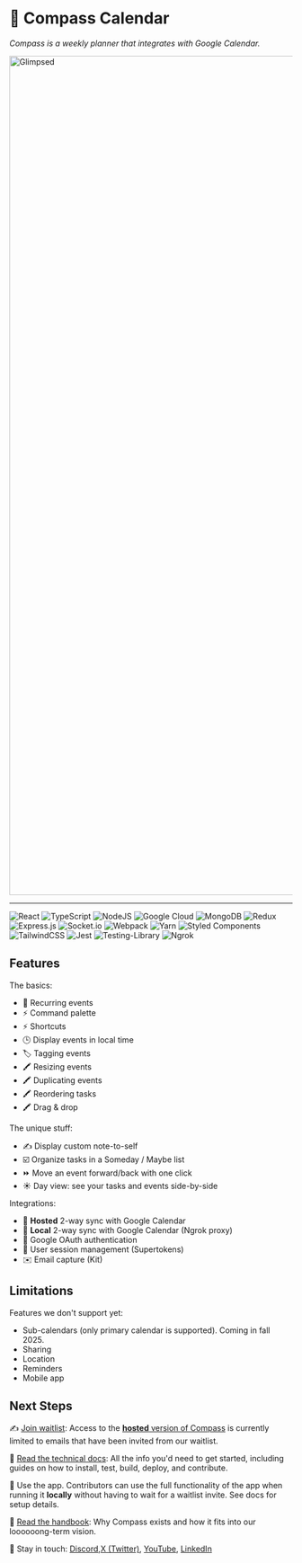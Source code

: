 # 🧭 Compass Calendar

_Compass is a weekly planner that integrates with Google Calendar._

<img width="1494" alt="Glimpsed" src="https://github.com/user-attachments/assets/c0a22b46-f0eb-4b0c-8a7b-942f142947a5" />

---

![React](https://img.shields.io/badge/react-%2320232a.svg?style=for-the-badge&logo=react&logoColor=%2361DAFB) ![TypeScript](https://img.shields.io/badge/typescript-%23007ACC.svg?style=for-the-badge&logo=typescript&logoColor=white) ![NodeJS](https://img.shields.io/badge/node.js-6DA55F?style=for-the-badge&logo=node.js&logoColor=white) ![Google Cloud](https://img.shields.io/badge/GoogleCloud-%234285F4.svg?style=for-the-badge&logo=google-cloud&logoColor=white) ![MongoDB](https://img.shields.io/badge/MongoDB-%234ea94b.svg?style=for-the-badge&logo=mongodb&logoColor=white) ![Redux](https://img.shields.io/badge/redux-%23593d88.svg?style=for-the-badge&logo=redux&logoColor=white) ![Express.js](https://img.shields.io/badge/express.js-%23404d59.svg?style=for-the-badge&logo=express&logoColor=%2361DAFB) ![Socket.io](https://img.shields.io/badge/Socket.io-black?style=for-the-badge&logo=socket.io&badgeColor=010101)
![Webpack](https://img.shields.io/badge/webpack-%238DD6F9.svg?style=for-the-badge&logo=webpack&logoColor=black) ![Yarn](https://img.shields.io/badge/yarn-%232C8EBB.svg?style=for-the-badge&logo=yarn&logoColor=white) ![Styled Components](https://img.shields.io/badge/styled--components-DB7093?style=for-the-badge&logo=styled-components&logoColor=white) ![TailwindCSS](https://img.shields.io/badge/tailwindcss-%2338B2AC.svg?style=for-the-badge&logo=tailwind-css&logoColor=white)
![Jest](https://img.shields.io/badge/-jest-%23C21325?style=for-the-badge&logo=jest&logoColor=white)
![Testing-Library](https://img.shields.io/badge/-TestingLibrary-%23E33332?style=for-the-badge&logo=testing-library&logoColor=white)
![Ngrok](https://img.shields.io/badge/ngrok-1F1F1F?style=for-the-badge&logo=ngrok&logoColor=white)

## Features

The basics:

- 🔄 Recurring events
- ⚡ Command palette
- ⚡ Shortcuts
- 🕒 Display events in local time
- 🏷️ Tagging events
- 🖍️ Resizing events
- 🖍️ Duplicating events
- 🖍️ Reordering tasks
- 🖍️ Drag & drop

The unique stuff:

- ✍️ Display custom note-to-self
- ☑️ Organize tasks in a Someday / Maybe list
- ⏩ Move an event forward/back with one click
- ☀️ Day view: see your tasks and events side-by-side

Integrations:

- 🔄 **Hosted** 2-way sync with Google Calendar
- 🔄 **Local** 2-way sync with Google Calendar (Ngrok proxy)
- 🔐 Google OAuth authentication
- 🔐 User session management (Supertokens)
- ✉️ Email capture (Kit)

## Limitations

Features we don't support yet:

- Sub-calendars (only primary calendar is supported). Coming in fall 2025.
- Sharing
- Location
- Reminders
- Mobile app

## Next Steps

✍️ [Join waitlist](https://www.compasscalendar.com/waitlist?utm_source=github&utm_medium=referral&utm_campaign=readme): Access to the [**hosted** version of Compass](https://app.compasscalendar.com?utm_source=github&utm_medium=referral&utm_campaign=readme) is currently limited to emails that have been invited from our waitlist.

📃 [Read the technical docs](https://docs.compasscalendar.com?utm_source=github&utm_medium=referral&utm_campaign=readme): All the info you'd need to get started, including guides on how to install, test, build, deploy, and contribute.

🧭 Use the app. Contributors can use the full functionality of the app when running it **locally** without having to wait for a waitlist invite. See docs for setup details.

📘 [Read the handbook](https://compasscalendar.notion.site/?utm_source=github&utm_medium=referral&utm_campaign=readme): Why Compass exists and how it fits into our loooooong-term vision.

👀 Stay in touch: [Discord](https://www.discord.gg/H3DVMnKmUd),[X (Twitter)](https://x.com/CompassCalendar), [YouTube](https://youtube.com/playlist?list=PLPQAVocXPdjmYaPM9MXzplcwgoXZ_yPiJ&si=jssXj_g9kln8Iz_w), [LinkedIn](https://www.linkedin.com/company/compass-calendar)
